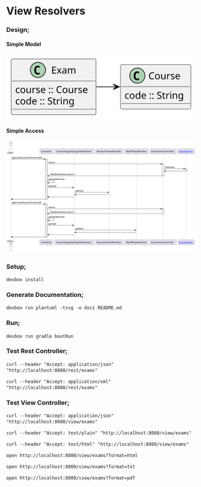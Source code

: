 # View Resolvers

### Design;

#### Simple Model
<!--
```puml
@startuml class

class Course {
  code :: String 
}

class Exam {
  course :: Course
  code :: String
}

Exam -> Course

@enduml
```
-->
![](docs/class.svg)


#### Simple Access
<!--
```puml
@startuml sequence

actor Client
participant Container
participant ContentNegotiatingViewResolver
participant MustacheViewResolver
participant MyPdfViewResolver
participant ExamsViewController
participant "[[https://github.com/johnlayton/nokescourt/blob/main/src/main/java/org/nokescourt/NokesCourtApplication.java#L103 ExamService]]" as ExamService

Client -> Container : [get] /view/exam?format=html
activate Container
Container -> ExamsViewController : exams 
activate ExamsViewController
ExamsViewController -> ExamService : listExams 
activate ExamService
ExamsViewController <- ExamService 
deactivate ExamService
ExamsViewController -> Container : ModelAndView("exams")
deactivate ExamsViewController
Container -> Container : getViewResolver
Container -> ContentNegotiatingViewResolver : getView
ContentNegotiatingViewResolver -> MustacheViewResolver : getView
MustacheViewResolver -> ContentNegotiatingViewResolver
ContentNegotiatingViewResolver -> Container
Container -> Client 
deactivate Container

Client -> Container : [get] /view/exam?format=pdf
activate Container
Container -> ExamsViewController : exams 
activate ExamsViewController
ExamsViewController -> Container : ModelAndView("exams")
deactivate ExamsViewController
Container -> Container : getViewResolver
Container -> ContentNegotiatingViewResolver : getView
ContentNegotiatingViewResolver -> MyPdfViewResolver : getView
MyPdfViewResolver -> ContentNegotiatingViewResolver
ContentNegotiatingViewResolver -> Container
Container -> Client 
deactivate Container

@enduml
```
-->
![](docs/sequence.svg)

### Setup;

```shell
devbox install
```

### Generate Documentation;

```shell
devbox run plantuml -tsvg -o docs README.md
```

### Run;

```shell
devbox run gradle bootRun
```

### Test Rest Controller;

```shell
curl --header "Accept: application/json" "http://localhost:8080/rest/exams"
```

```shell
curl --header "Accept: application/xml" "http://localhost:8080/rest/exams"
```

### Test View Controller;

```shell
curl --header "Accept: application/json" "http://localhost:8080/view/exams"
```

```shell
curl --header "Accept: text/plain" "http://localhost:8080/view/exams"
```

```shell
curl --header "Accept: text/html" "http://localhost:8080/view/exams"
```

```shell
open http://localhost:8080/view/exams?format=html
```

```shell
open http://localhost:8080/view/exams?format=txt
```

```shell
open http://localhost:8080/view/exams?format=pdf
```
